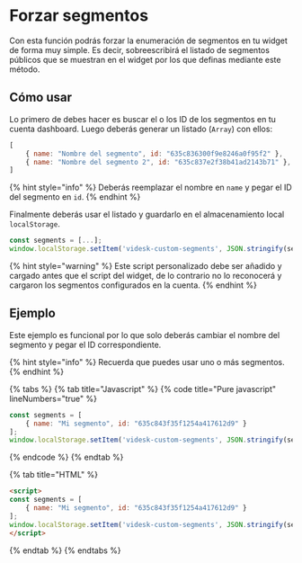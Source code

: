 # Forzar segmentos

Con esta función podrás forzar la enumeración de segmentos en tu widget de forma muy simple. Es decir, sobreescribirá el listado de segmentos públicos que se muestran en el widget por los que definas mediante este método.

## Cómo usar

Lo primero de debes hacer es buscar el o los ID de los segmentos en tu cuenta dashboard. Luego deberás generar un listado (`Array`) con ellos:

```javascript
[
    { name: "Nombre del segmento", id: "635c836300f9e8246a0f95f2" },
    { name: "Nombre del segmento 2", id: "635c837e2f38b41ad2143b71" },
]
```

{% hint style="info" %}
Deberás reemplazar el nombre en `name` y pegar el ID del segmento en `id`.
{% endhint %}

Finalmente deberás usar el listado y guardarlo en el almacenamiento local `localStorage`.

```javascript
const segments = [...];
window.localStorage.setItem('videsk-custom-segments', JSON.stringify(segments));
```

{% hint style="warning" %}
Este script personalizado debe ser añadido y cargado antes que el script del widget, de lo contrario no lo reconocerá y cargaron los segmentos configurados en la cuenta.
{% endhint %}

## Ejemplo

Este ejemplo es funcional por lo que solo deberás cambiar el nombre del segmento y pegar el ID correspondiente.

{% hint style="info" %}
Recuerda que puedes usar uno o más segmentos.
{% endhint %}

{% tabs %}
{% tab title="Javascript" %}
{% code title="Pure javascript" lineNumbers="true" %}
```javascript
const segments = [
    { name: "Mi segmento", id: "635c843f35f1254a417612d9" }
];
window.localStorage.setItem('videsk-custom-segments', JSON.stringify(segments));
```
{% endcode %}
{% endtab %}

{% tab title="HTML" %}
```html
<script>
const segments = [
    { name: "Mi segmento", id: "635c843f35f1254a417612d9" }
];
window.localStorage.setItem('videsk-custom-segments', JSON.stringify(segments));
</script>
```
{% endtab %}
{% endtabs %}

